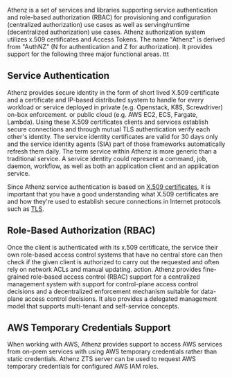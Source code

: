 Athenz is a set of services and libraries supporting service authentication and role-based authorization (RBAC) for provisioning and configuration (centralized authorization) use cases as well as serving/runtime (decentralized authorization) use cases. Athenz authorization system utilizes x.509 certificates and Access Tokens. The name "Athenz" is derived from "AuthNZ" (N for authentication and Z for authorization). It provides support for the following three major functional areas.
ttt
## Service Authentication

Athenz provides secure identity in the form of short lived X.509 certificate
and a certificate and IP-based distributed system to handle	for every workload or service deployed in private (e.g. Openstack, K8S, Screwdriver)
on-box enforcement.	or public cloud (e.g. AWS EC2, ECS, Fargate, Lambda). Using these X.509 certificates
clients and services establish secure connections and through mutual TLS authentication verify
each other's identity. The service identity certificates are valid for 30 days only
and the service identity agents (SIA) part of those frameworks automatically refresh
them daily. The term service within Athenz is more generic than a traditional service.
A service identity could represent a command, job, daemon, workflow, as well as both an
application client and an application service.

Since Athenz service authentication is based on
[X.509 certificates](https://en.wikipedia.org/wiki/X.509), it is
important that you have a good understanding what X.509 certificates are
and how they're used to establish secure connections in Internet protocols
such as [TLS](https://en.wikipedia.org/wiki/Transport_Layer_Security).

## Role-Based Authorization (RBAC)

Once the client is authenticated with its x.509 certificate, the service
their own role-based access control systems that have no central store	can then check if the given client is authorized to carry out the requested
and often rely on network ACLs and manual updating.	action. Athenz provides fine-grained role-based access control (RBAC) support
for a centralized management system with support for control-plane access control
decisions and a decentralized enforcement mechanism suitable for data-plane
access control decisions. It also provides a delegated management model that
supports multi-tenant and self-service concepts.

## AWS Temporary Credentials Support

When working with AWS, Athenz provides support to access AWS services
from on-prem services with using AWS temporary credentials rather than
static credentials. Athenz ZTS server can be used to request AWS temporary
credentials for configured AWS IAM roles.
